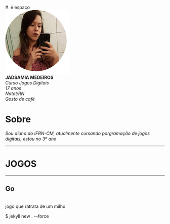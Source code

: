 #&nbsp; é espaço
&nbsp; &nbsp; &nbsp; &nbsp; &nbsp; &nbsp; &nbsp; &nbsp; &nbsp; &nbsp; &nbsp; &nbsp;&nbsp; &nbsp; &nbsp; &nbsp; &nbsp; &nbsp; &nbsp; &nbsp; &nbsp; &nbsp; &nbsp; &nbsp; &nbsp; &nbsp; &nbsp; &nbsp; &nbsp; &nbsp; &nbsp;  ![](minha.png) 
<br>
**JADSAMIA MEDEIROS**
<br>
                                                           _Curso Jogos Digitais
<br>
                                                                   17 anos
<br>
                                                                    Natal/RN
<br>
                                                                  Gosto de café_
# Sobre
 _Sou aluna do IFRN-CM, atualmente cursando porgramação de jogos digitais, estou no 3º ano_

* * *
#  JOGOS
* * *
## Go
<br>
  jogo que ratrata de um milho
    
 $ jekyll new . --force 
 
  


